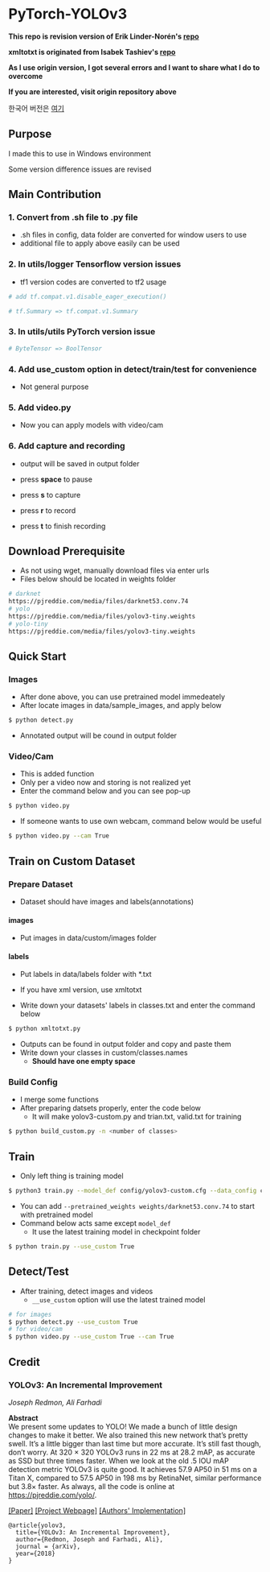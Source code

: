 # PyTorch-YOLOv3

**This repo is revision version of Erik Linder-Norén's [repo](https://github.com/eriklindernoren/PyTorch-YOLOv3)**

**xmltotxt is originated from Isabek Tashiev's [repo](https://github.com/Isabek/XmlToTxt)**

**As I use origin version, I got several errors and I want to share what I do to overcome**

**If you are interested, visit origin repository above**

한국어 버전은 [여기](https://github.com/young31/PyTorch-YOLOv3/blob/master/README-kr.md)

## Purpose

I made this to use in Windows environment

Some version difference issues are revised

## Main Contribution

### 1. Convert from .sh file to .py file

-   .sh files in config, data folder are converted for window users to use
-   additional file to apply above easily can be used 

### 2. In utils/logger Tensorflow version issues

-   tf1 version codes are converted to tf2 usage

```python
# add tf.compat.v1.disable_eager_execution()

# tf.Summary => tf.compat.v1.Summary
```

### 3. In utils/utils PyTorch version issue

```python
# ByteTensor => BoolTensor
```

### 4. Add use_custom option in detect/train/test for convenience

-   Not general purpose

### 5. Add video.py 

-   Now you can apply models with video/cam 

### 6. Add capture and recording

-   output will be saved in output folder

-   press **space** to pause
-   press **s** to capture
-   press **r** to record
-   press **t** to finish recording

## Download Prerequisite

-   As not using wget, manually download files via enter urls
-   Files below should be located in weights folder

```bash
# darknet
https://pjreddie.com/media/files/darknet53.conv.74
# yolo
https://pjreddie.com/media/files/yolov3-tiny.weights
# yolo-tiny
https://pjreddie.com/media/files/yolov3-tiny.weights
```

## Quick Start

### Images

-   After done above, you can use pretrained model immedeately
-   After locate images in data/sample_images, and apply below

```bash
$ python detect.py
```

-   Annotated output will be cound in output folder

### Video/Cam

-   This is added function
-   Only per a video now and storing is not realized yet
-   Enter the command below and you can see pop-up

```bash
$ python video.py
```

-   If someone wants to use own webcam, command below would be useful

```bash
$ python video.py --cam True
```

## Train on Custom Dataset

### Prepare Dataset

-   Dataset should have images and labels(annotations)

#### images

-   Put images in data/custom/images folder

#### labels

-   Put labels in data/labels folder with *.txt 
-   If you have xml version, use xmltotxt

-   Write down your datasets' labels in classes.txt and enter the command below

```bash
$ python xmltotxt.py 
```

-   Outputs can be found in output folder and copy and paste them
-   Write down your classes in custom/classes.names
    -   **Should have one empty space**

### Build Config

-   I merge some functions
-   After preparing datsets properly, enter the code below
    -   It will make yolov3-custom.py and trian.txt, valid.txt for training

```bash
$ python build_custom.py -n <number of classes>
```

## Train

-   Only left thing is training model

```bash
$ python3 train.py --model_def config/yolov3-custom.cfg --data_config config/custom.data
```

-   You can add  `--pretrained_weights weights/darknet53.conv.74` to start with pretrained model
-   Command below acts same except `model_def`
    -   It use the latest training model in checkpoint folder

```bash
$ python train.py --use_custom True
```

## Detect/Test

-   After training, detect images and videos
    -   `__use_custom` option will use the latest trained model

```bash
# for images
$ python detect.py --use_custom True
# for video/cam
$ python video.py --use_custom True --cam True
```

## Credit

### YOLOv3: An Incremental Improvement

_Joseph Redmon, Ali Farhadi_ <br>

**Abstract** <br>
We present some updates to YOLO! We made a bunch
of little design changes to make it better. We also trained
this new network that’s pretty swell. It’s a little bigger than
last time but more accurate. It’s still fast though, don’t
worry. At 320 × 320 YOLOv3 runs in 22 ms at 28.2 mAP,
as accurate as SSD but three times faster. When we look
at the old .5 IOU mAP detection metric YOLOv3 is quite
good. It achieves 57.9 AP50 in 51 ms on a Titan X, compared
to 57.5 AP50 in 198 ms by RetinaNet, similar performance
but 3.8× faster. As always, all the code is online at
https://pjreddie.com/yolo/.

[[Paper]](https://pjreddie.com/media/files/papers/YOLOv3.pdf) [[Project Webpage]](https://pjreddie.com/darknet/yolo/) [[Authors' Implementation]](https://github.com/pjreddie/darknet)

```
@article{yolov3,
  title={YOLOv3: An Incremental Improvement},
  author={Redmon, Joseph and Farhadi, Ali},
  journal = {arXiv},
  year={2018}
}
```